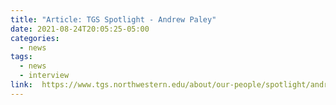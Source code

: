 ```yaml
---
title: "Article: TGS Spotlight - Andrew Paley"
date: 2021-08-24T20:05:25-05:00
categories:
  - news
tags:
  - news
  - interview
link:  https://www.tgs.northwestern.edu/about/our-people/spotlight/andrew-paley.html
---
```

